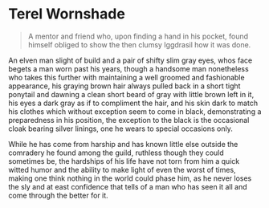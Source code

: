 # Terel Wornshade

> A mentor and friend who, upon finding a hand in his pocket, found himself obliged to show the then clumsy Iggdrasil how it was done.

An elven man slight of build and a pair of shifty slim gray eyes, whos face begets a man worn past his years, though a handsome man nonetheless who takes this further with maintaining a well groomed and fashionable appearance, his graying brown hair always pulled back in a short tight ponytail and dawning a clean short beard of gray with little brown left in it, his eyes a dark gray as if to compliment the hair, and his skin dark to match his clothes which without exception seem to come in 
black, demonstrating a preparedness in his position, the exception to the black is the occasional cloak bearing silver linings, one he wears to special occasions only.

While he has come from harship and has known little else outside the comradery he found among the guild, ruthless though they could sometimes be, the hardships of his life have not torn from him a quick witted humor and the ability to make light of even the worst of times, making one think nothing in the world could phase him, as he never loses the sly and at east confidence that tells of a man who has seen it all and come through the better for it.